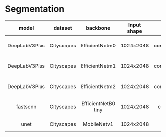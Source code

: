 # Segmentation
|   model              |  dataset |   backbone     |   Input shape      |   config  |  ckpt download        |  demo download       |
| :----------:          | :-------:|  :--------:    |  :------------:    | :------: |        :--------:         | :--------:           |
| DeepLabV3Plus | Cityscapes | EfficientNetm0 |  1024x2048 | configs/segmentation/deeplabv3plus_efficientnetm0_cityscapes.py | wget -c ftp://openexplorer@vrftp.horizon.ai/horizon_torch_samples/3.0.32/py310/modelzoo/qat_origin_modelzoo/deeplabv3plus_efficientnetm0_cityscapes/* --ftp-password='c5R,2!pG' | wget -c ftp://openexplorer@vrftp.horizon.ai/horizon_torch_samples/3.0.32/py310/demo/deeplabv3plus_efficientnetm0_cityscapes/* --ftp-password='c5R,2!pG' |
| DeepLabV3Plus | Cityscapes | EfficientNetm1 |  1024x2048 | configs/segmentation/deeplabv3plus_efficientnetm1_cityscapes.py | wget -c ftp://openexplorer@vrftp.horizon.ai/horizon_torch_samples/3.0.32/py310/modelzoo/qat_origin_modelzoo/deeplabv3plus_efficientnetm1_cityscapes/* --ftp-password='c5R,2!pG' | wget -c ftp://openexplorer@vrftp.horizon.ai/horizon_torch_samples/3.0.32/py310/demo/deeplabv3plus_efficientnetm1_cityscapes/* --ftp-password='c5R,2!pG' |
| DeepLabV3Plus | Cityscapes | EfficientNetm2 |  1024x2048 | configs/segmentation/deeplabv3plus_efficientnetm2_cityscapes.py | wget -c ftp://openexplorer@vrftp.horizon.ai/horizon_torch_samples/3.0.32/py310/modelzoo/qat_origin_modelzoo/deeplabv3plus_efficientnetm2_cityscapes/* --ftp-password='c5R,2!pG' | wget -c ftp://openexplorer@vrftp.horizon.ai/horizon_torch_samples/3.0.32/py310/demo/deeplabv3plus_efficientnetm2_cityscapes/* --ftp-password='c5R,2!pG' |
| fastscnn | Cityscapes | EfficientNetB0 tiny | 1024x2048 | configs/segmentation/fastscnn_efficientnetb0tiny_cityscapes.py | wget -c ftp://openexplorer@vrftp.horizon.ai/horizon_torch_samples/3.0.32/py310/modelzoo/qat_origin_modelzoo/fastscnn_efficientnetb0tiny_cityscapes/* --ftp-password='c5R,2!pG' | wget -c ftp://openexplorer@vrftp.horizon.ai/horizon_torch_samples/3.0.32/py310/demo/fastscnn_efficientnetb0tiny_cityscapes/* --ftp-password='c5R,2!pG' |
| unet | Cityscapes | MobileNetv1 | 1024x2048 | configs/segmentation/unet_mobilenetv1_cityscapes.py | wget -c ftp://openexplorer@vrftp.horizon.ai/horizon_torch_samples/3.0.32/py310/modelzoo/qat_origin_modelzoo/unet_mobilenetv1_cityscapes/* --ftp-password='c5R,2!pG' | wget -c ftp://openexplorer@vrftp.horizon.ai/horizon_torch_samples/3.0.32/py310/demo/unet_mobilenetv1_cityscapes/* --ftp-password='c5R,2!pG' |

